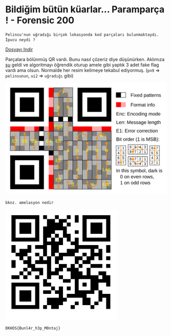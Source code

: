 # Bildiğim bütün küarlar... Paramparça ! - Forensic 200

```
Pelinsu'nun uğradığı birçok lokasyonda kod parçaları bulunmaktaydı. İpucu neydi ?
```
[Dosyayı Indir](./5e4d6213453b23d161887fc099062bcf9be57e26.zip)

Parçalara bölünmüş QR vardı. Bunu nasıl çözeriz diye düşünürken. Aklımıza [şu](https://medium.freecodecamp.org/lets-enhance-how-we-found-rogerkver-s-1000-wallet-obfuscated-private-key-8514e74a5433) geldi ve algoritmayı öğrendik oturup amele gibi yaptık 3 adet fake flag vardı ama olsun. Normalde her resim kelimeye tekabul ediyormuş. (`pn9` => `pelinsunun`, `ui2` => `uğradığı` gibi)



![](QR_Character_Placement.svg)

`bknz. amelasyon nedir`

![](son.png)
```
DKHOS{Bunl4r_h3p_M0ntaj}
```
